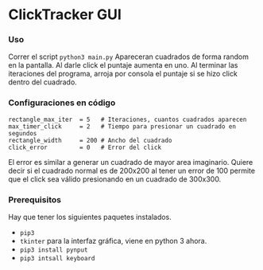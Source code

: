 # ClickTracker GUI

### Uso
Correr el script `python3 main.py`
Apareceran cuadrados de forma random en la pantalla. Al darle click el puntaje aumenta en uno. Al terminar las iteraciones del programa, arroja por consola el puntaje si se hizo click dentro del cuadrado.

### Configuraciones en código
```
rectangle_max_iter  = 5   # Iteraciones, cuantos cuadrados aparecen 
max_timer_click     = 2   # Tiempo para presionar un cuadrado en segundos
rectangle_width     = 200 # Ancho del cuadrado
click_error         = 0   # Error del click
```
El error es similar a generar un cuadrado de mayor area imaginario. Quiere decir si el cuadrado normal es de 200x200 al tener un error de 100 permite que el click sea válido presionando en un cuadrado de 300x300.

### Prerequisitos 
Hay que tener los siguientes paquetes instalados.
- `pip3`
- `tkinter` para la interfaz gráfica, viene en python 3 ahora.
- `pip3 install pynput` 
- `pip3 intsall keyboard`